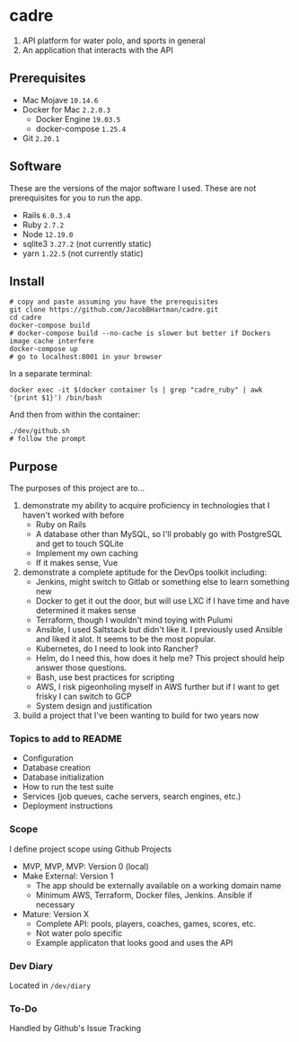 # cadre
1. API platform for water polo, and sports in general
2. An application that interacts with the API 

## Prerequisites
- Mac Mojave `10.14.6`
- Docker for Mac `2.2.0.3`
  - Docker Engine `19.03.5`
  - docker-compose `1.25.4`
- Git `2.20.1`

## Software
These are the versions of the major software I used. These are not prerequisites for you to run the app.
- Rails `6.0.3.4`
- Ruby `2.7.2`
- Node `12.19.0`
- sqlite3 `3.27.2` (not currently static)
- yarn `1.22.5` (not currently static)

## Install
```
# copy and paste assuming you have the prerequisites
git clone https://github.com/JacobBHartman/cadre.git
cd cadre
docker-compose build
# docker-compose build --no-cache is slower but better if Dockers image cache interfere
docker-compose up
# go to localhost:8001 in your browser
```
In a separate terminal:
```
docker exec -it $(docker container ls | grep "cadre_ruby" | awk '{print $1}') /bin/bash
```
And then from within the container:
```
./dev/github.sh
# follow the prompt
```

## Purpose
The purposes of this project are to...
1. demonstrate my ability to acquire proficiency in technologies that I haven't worked with before
    - Ruby on Rails
    - A database other than MySQL, so I'll probably go with PostgreSQL and get to touch SQLite
    - Implement my own caching
    - If it makes sense, Vue
2. demonstrate a complete aptitude for the DevOps toolkit including:
    - Jenkins, might switch to Gitlab or something else to learn something new
    - Docker to get it out the door, but will use LXC if I have time and have determined it makes sense
    - Terraform, though I wouldn't mind toying with Pulumi
    - Ansible, I used Saltstack but didn't like it. I previously used Ansible and liked it alot. It seems to be the most popular.
    - Kubernetes, do I need to look into Rancher?
    - Helm, do I need this, how does it help me? This project should help answer those questions.
    - Bash, use best practices for scripting
    - AWS, I risk pigeonholing myself in AWS further but if I want to get frisky I can switch to GCP
    - System design and justification
3. build a project that I've been wanting to build for two years now 

### Topics to add to README
* Configuration
* Database creation
* Database initialization
* How to run the test suite
* Services (job queues, cache servers, search engines, etc.)
* Deployment instructions

### Scope
I define project scope using Github Projects
- MVP, MVP, MVP: Version 0 (local)
- Make External: Version 1
    - The app should be externally available on a working domain name
    - Minimum AWS, Terraform, Docker files, Jenkins. Ansible if necessary
- Mature: Version X
    - Complete API: pools, players, coaches, games, scores, etc.
    - Not water polo specific
    - Example applicaton that looks good and uses the API

### Dev Diary
Located in `/dev/diary`

### To-Do
Handled by Github's Issue Tracking
